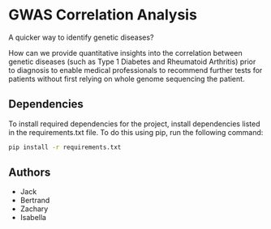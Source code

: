 # GWAS Correlation Analysis
A quicker way to identify genetic diseases?

How can we provide quantitative insights into the correlation between genetic diseases (such as Type 1 Diabetes and
Rheumatoid Arthritis) prior to diagnosis to enable medical professionals to recommend further tests for patients without
first relying on whole genome sequencing the patient.

## Dependencies

To install required dependencies for the project, install dependencies listed in the requirements.txt file. 
To do this using pip, run the following command:

```bash
pip install -r requirements.txt
```

## Authors
- Jack
- Bertrand
- Zachary
- Isabella